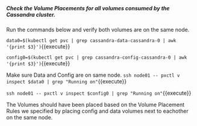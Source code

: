 </br>

##### Check the Volume Placements for all volumes consumed by the Cassandra cluster. 

Run the commands below and verify both volumes are on the same node.

`data0=$(kubectl get pvc | grep cassandra-data-cassandra-0 | awk '{print $3}')`{{execute}}

`config0=$(kubectl get pvc | grep cassandra-config-cassandra-0 | awk '{print $3}')`{{execute}}

Make sure Data and Config are on same node.
`ssh node01 -- pxctl v inspect $data0 | grep "Running on"`{{execute}}

`ssh node01 -- pxctl v inspect $config0 | grep "Running on"`{{execute}}


The Volumes should have been placed based on the Volume Placement Rules we specified by placing config and data volumes next to eachother on the same node.
